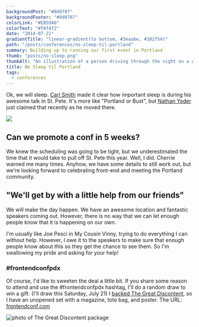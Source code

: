 ```yaml
---
backgroundPost: "#0d0707"
backgroundFooter: "#0d0707"
colorLink: "#EB59A6"
colorText: "#f8f4f2"
date: "2014-07-21"
gradientTitle: "linear-gradient(to bottom, #3eaabe, #102f54)"
path: "/posts/conferences/no-sleep-til-portland"
summary: Building up to running our first event in Portland
thumb: "posts/no-sleep.png"
thumbAlt: "An illustration of a person driving through the night on a deserted highway with Portland in the background, with a graffiti-style font overlay reading 'No Sleep Till Brooklyn', in the style of a digital art, viewed from a front perspective --v 5 --ar 3:2"
title: No Sleep til Portland
tags:
  - conferences
---
```


Ok, we will sleep. [Carl Smith](http://twitter.com/carlsmith) made it clear how important sleep is during his awesome talk in St. Pete. It's more like "Portland or Bust", but [Nathan Yoder](http://twitter.com/nathanyoder) just claimed that recently as he moved there.

![](/posts/conferences/no-sleep-til-portland/portland-or-bust.png)

## Can we promote a conf in 5 weeks?

We knew the scheduling was going to be tight, but we underestimated the time that it would take to pull off St. Pete this year. Well, I did. Cherrie warned me many times. Anyhow, we have some details to still work out, but we're looking forward to celebrating front-end and meeting the Portland community.

## "We'll get by with a little help from our friends"

We will make the day happen. We have an awesome location and fantastic speakers coming out. However, there is no way that we can let enough people know that it is happening on our own.

I'm usually like Joe Pesci in My Cousin Vinny, trying to do everything I can without help. However, I owe it to the speakers to make sure that enough people know about this so they get the chance to see them. So I'm swallowing my pride and asking for your help!

### #frontendconfpdx

Of course, I'd like to sweeten the deal a little bit. If you share some reason to attend and use the #frontendconfpdx hashtag, I'll do a random draw to win a gift. (I'll draw this Saturday, July 21) I [backed The Great Discontent](https://www.kickstarter.com/projects/essmaker/the-great-discontent-magazine-issue-1), so I have an unopened set with a magazine, tote bag, and poster. The URL: [frontendconf.com](http://frontendconf.com)

![photo of The Great Discontent package](/posts/conferences/no-sleep-til-portland/tgd.jpg)
